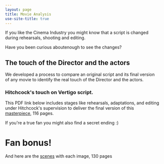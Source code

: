 ```yaml
---
layout: page
title: Movie Analysis
use-site-title: true
---
```


If you like the Cinema Industry you might know that a script is changed during rehearsals, shooting and editing.

Have you been curious aboutenough to see the changes?

## The touch of the Director and the actors
We  developed a process to compare an original script and its final version of any movie to identify the real touch of the Director and the actors.

### Hitchcock's touch on Vertigo script. 
This PDF link below includes stages like rehearsals, adaptations, and editing under Hitchcock's supervision to deliver the final version of this [masterpiece](../../img/vertigo_script_to_play.pdf), 116 pages.

If you're a true fan you might also find a secret ending :)

# Fan bonus!
And here are the [scenes](../../img/vertigo_scenes.pdf) with each image, 130 pages